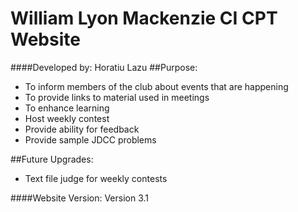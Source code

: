 # William Lyon Mackenzie CI CPT Website
####Developed by: Horatiu Lazu
##Purpose:
* To inform members of the club about events that are happening
* To provide links to material used in meetings
* To enhance learning
* Host weekly contest
* Provide ability for feedback
* Provide sample JDCC problems

##Future Upgrades:
* Text file judge for weekly contests

####Website Version:
Version 3.1
